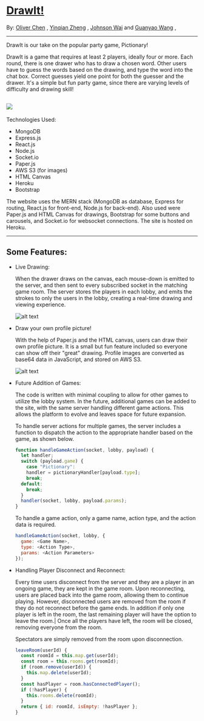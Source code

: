 # [DrawIt!](https://pictionary4.herokuapp.com/)

By: [Oliver Chen](https://github.com/oliverzzzzaaa) , 
[Yinqian Zheng](https://github.com/yinqianzheng) ,
[Johnson Wai](https://github.com/KCSJW) and 
[Guanyao Wang](https://github.com/guw005) ,


-------------------

DrawIt is our take on the popular party game, Pictionary!

DrawIt is a game that requires at least 2 players, ideally four or more. Each round, there is one drawer who has to draw a chosen word. Other users have to guess the words based on the drawing, and type the word into the chat box. Correct guesses yield one point for both the guesser and the drawer. It's a simple but fun party game, since there are varying levels of difficulty and drawing skill!

![](https://pictionary-images.s3-us-west-1.amazonaws.com/images/home.png)
-------------------


Technologies Used:
  + MongoDB
  + Express.js
  + React.js
  + Node.js
  + Socket.io
  + Paper.js
  + AWS S3 (for images)
  + HTML Canvas
  + Heroku
  + Bootstrap 
  
  The website uses the MERN stack (MongoDB as database, Express for routing, React.js for front-end, Node.js for back-end). 
  Also used were Paper.js and HTML Canvas for drawings, Bootstrap for some buttons and carousels, 
  and Socket.io for websocket connections.
  The site is hosted on Heroku.
  
-------------------

## **Some Features:**

  + Live Drawing: 
      
      When the drawer draws on the canvas, each mouse-down is emitted to the server, and then sent to every subscribed
      socket in the matching game room. The server stores the players in each lobby, and emits the strokes to only the
      users in the lobby, creating a real-time drawing and viewing experience.
      
      
      ![alt text](https://active-storage-rotten-egg-dev.s3-us-west-1.amazonaws.com/drawing.gif "Gameplay")
      
  + Draw your own profile picture!

      With the help of Paper.js and the HTML canvas, users can draw their own profile picture. It is a small but fun
      feature included so everyone can show off their "great" drawing. Profile images are converted as base64 data
      in JavaScript, and stored on AWS S3.
      
      ![alt text](https://active-storage-rotten-egg-dev.s3-us-west-1.amazonaws.com/profile.gif "Draw Your Own Profile Picture")

  + Future Addition of Games:
    
      The code is written with minimal coupling to allow for other games to utilize the lobby system. In the future,
      additional games can be added to the site, with the same server handling different game actions. This allows 
      the platform to evolve and leaves space for future expansion.
      
      To handle server actions for multiple games, the server includes a function to dispatch the action to the 
      appropriate handler based on the game, as shown below. 
      
      ``` javascript
      function handleGameAction(socket, lobby, payload) {
        let handler;
        switch (payload.game) {
          case "Pictionary":
          handler = pictionaryHandler[payload.type];
          break;
        default:
          break;  
        }
        handler(socket, lobby, payload.params);
      }
      ```
      
      To handle a game action, only a game name, action type, and the action data is required.
      
      ``` javascript
      handleGameAction(socket, lobby, {
        game: <Game Name>,
        type: <Action Type>,
        params: <Action Parameters>
      });
      ```
      
  + Handling Player Disconnect and Reconnect:
  
      Every time users disconnect from the server and they are a player in an ongoing game, they are kept 
      in the game room. Upon reconnecting, users are placed back into the game room, allowing them to continue playing.
      However, disconnected users are removed from the room if they do not reconnect before the game ends. 
      In addition if only one player is left in the room, the last remaining player will have the option to leave the room.|
      Once all the players have left, the room will be closed, removing everyone from the room.

      Spectators are simply removed from the room upon disconnection.
      
      ``` javascript
      leaveRoom(userId) {
        const roomId = this.map.get(userId);
        const room = this.rooms.get(roomId);
        if (room.remove(userId)) {
          this.map.delete(userId);
        }
        const hasPlayer = room.hasConnectedPlayer();
        if (!hasPlayer) {
          this.rooms.delete(roomId);
        }
        return { id: roomId, isEmpty: !hasPlayer };
      }

      ```

